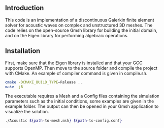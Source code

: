 ## Introduction

This code is an implementation of a discontinuous Galerkin finite element solver for acoustic waves on complex and unstructured 3D meshes. The code relies on the open-source Gmsh library for building the initial domain, and on the Eigen library for performing algebraic operations.

## Installation

First, make sure that the Eigen library is installed and that your GCC supports OpenMP. Then move to the source folder and compile the project with CMake. An example of compiler command is given in compile.sh.
```sh
cmake -DCMAKE_BUILD_TYPE=Release ..
make -j8
```
The executable requires a Mesh and a Config files containing the simulation parameters such as the initial conditions, some examples are given in the example folder. The output can then be opened in your Gmsh application to visualize the solution.
```sh
./Acoustic ${path-to-mesh.msh} ${path-to-config.conf}
```